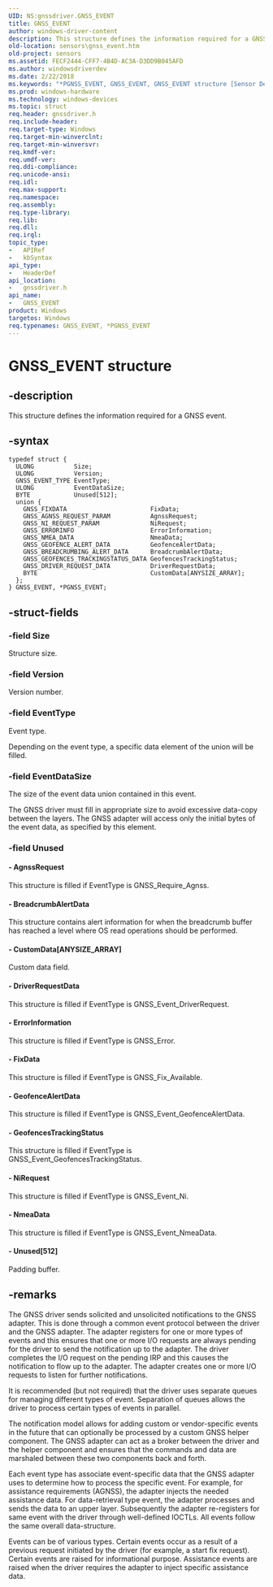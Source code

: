 ```yaml
---
UID: NS:gnssdriver.GNSS_EVENT
title: GNSS_EVENT
author: windows-driver-content
description: This structure defines the information required for a GNSS event.
old-location: sensors\gnss_event.htm
old-project: sensors
ms.assetid: FECF2444-CFF7-4B4D-AC3A-D3DD9B045AFD
ms.author: windowsdriverdev
ms.date: 2/22/2018
ms.keywords: "*PGNSS_EVENT, GNSS_EVENT, GNSS_EVENT structure [Sensor Devices], PGNSS_EVENT, PGNSS_EVENT structure pointer [Sensor Devices], gnssdriver/GNSS_EVENT, gnssdriver/PGNSS_EVENT, sensors.gnss_event"
ms.prod: windows-hardware
ms.technology: windows-devices
ms.topic: struct
req.header: gnssdriver.h
req.include-header: 
req.target-type: Windows
req.target-min-winverclnt: 
req.target-min-winversvr: 
req.kmdf-ver: 
req.umdf-ver: 
req.ddi-compliance: 
req.unicode-ansi: 
req.idl: 
req.max-support: 
req.namespace: 
req.assembly: 
req.type-library: 
req.lib: 
req.dll: 
req.irql: 
topic_type:
-	APIRef
-	kbSyntax
api_type:
-	HeaderDef
api_location:
-	gnssdriver.h
api_name:
-	GNSS_EVENT
product: Windows
targetos: Windows
req.typenames: GNSS_EVENT, *PGNSS_EVENT
---
```


# GNSS_EVENT structure


## -description


This structure defines the information required for a  GNSS event.


## -syntax


````
typedef struct {
  ULONG           Size;
  ULONG           Version;
  GNSS_EVENT_TYPE EventType;
  ULONG           EventDataSize;
  BYTE            Unused[512];
  union {
    GNSS_FIXDATA                       FixData;
    GNSS_AGNSS_REQUEST_PARAM           AgnssRequest;
    GNSS_NI_REQUEST_PARAM              NiRequest;
    GNSS_ERRORINFO                     ErrorInformation;
    GNSS_NMEA_DATA                     NmeaData;
    GNSS_GEOFENCE_ALERT_DATA           GeofenceAlertData;
    GNSS_BREADCRUMBING_ALERT_DATA      BreadcrumbAlertData;
    GNSS_GEOFENCES_TRACKINGSTATUS_DATA GeofencesTrackingStatus;
    GNSS_DRIVER_REQUEST_DATA           DriverRequestData;
    BYTE                               CustomData[ANYSIZE_ARRAY];
  };
} GNSS_EVENT, *PGNSS_EVENT;
````


## -struct-fields




### -field Size

Structure size.


### -field Version

Version number.


### -field EventType

Event type.

Depending on the event type, a specific data element of the union will be filled.


### -field EventDataSize

The size of the event data union contained in this event.

The GNSS driver must fill in appropriate size to avoid excessive data-copy between the layers. The GNSS adapter will access only the initial bytes of the event data, as specified by this element.


### -field Unused

 




#### - AgnssRequest

This structure is filled if EventType is GNSS_Require_Agnss.


#### - BreadcrumbAlertData

This structure contains alert information for when the breadcrumb buffer has reached a level where OS read operations should be performed.


#### - CustomData[ANYSIZE_ARRAY]

Custom data field.


#### - DriverRequestData

This structure is filled if EventType is GNSS_Event_DriverRequest.


#### - ErrorInformation

This structure is filled if EventType is GNSS_Error.


#### - FixData

This structure is filled if EventType is GNSS_Fix_Available.


#### - GeofenceAlertData

This structure is filled if EventType is GNSS_Event_GeofenceAlertData.


#### - GeofencesTrackingStatus

This structure is filled if EventType is GNSS_Event_GeofencesTrackingStatus.


#### - NiRequest

This structure is filled if EventType is GNSS_Event_Ni.


#### - NmeaData

This structure is filled if EventType is GNSS_Event_NmeaData.


#### - Unused[512]

Padding buffer.


## -remarks



The GNSS driver sends solicited and unsolicited notifications to the GNSS adapter. This is done through a common event protocol between the driver and the GNSS adapter. The adapter registers for one or more types of events and this ensures that one or more I/O requests are always pending for the driver to send the notification up to the adapter. The driver completes the I/O request on the pending IRP and this causes the notification to flow up to the adapter. The adapter creates one or more I/O requests to listen for further notifications.

 It is recommended (but not required) that the driver uses separate queues for managing different types of event. Separation of queues allows the driver to process certain types of events in parallel.

The notification model allows for adding custom or vendor-specific events in the future that can optionally be processed by a custom GNSS helper component. The GNSS adapter can act as a broker between the driver and the helper component and ensures that the commands and data are marshaled between these two components back and forth.

Each event type has associate event-specific data that the GNSS adapter uses to determine how to process the specific event. For example, for assistance requirements (AGNSS), the adapter injects the needed assistance data. For data-retrieval type event, the adapter processes and sends the data to an upper layer. Subsequently the adapter re-registers for same event with the driver through well-defined IOCTLs. All events follow the same overall data-structure.

Events can be of various types. Certain events occur as a result of a previous request initiated by the driver (for example, a start fix request). Certain events are raised for informational purpose. Assistance events are raised when the driver requires the adapter to inject specific assistance data.



